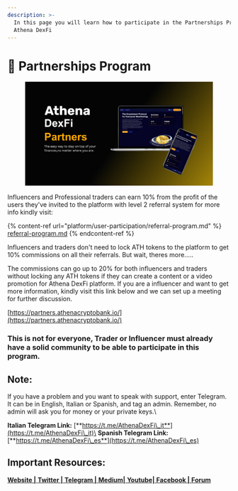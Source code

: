```yaml
---
description: >-
  In this page you will learn how to participate in the Partnerships Program of
  Athena DexFi
---
```


# 🤝 Partnerships Program

<figure><img src="../.gitbook/assets/DexFi.png" alt=""><figcaption></figcaption></figure>

Influencers and Professional traders can earn 10% from the profit of the users they've invited to the platform with level 2 referral system for more info kindly visit:

{% content-ref url="platform/user-participation/referral-program.md" %}
[referral-program.md](platform/user-participation/referral-program.md)
{% endcontent-ref %}

Influencers and traders don't need to lock ATH tokens to the platform to get 10% commissions on all their referrals. But wait, theres more.....

The commissions can go up to 20% for both influencers and traders without locking any ATH tokens if they can create a content or a video promotion for Athena DexFi platform. If you are a influencer and want to get more information, kindly visit this link below and we can set up a meeting for further discussion.

[https://partners.athenacryptobank.io/](https://partners.athenacryptobank.io/)

### This is not for everyone, Trader or Influencer must already have a solid community to be able to participate in this program.

## Note:

If you have a problem and you want to speak with support, enter Telegram. It can be in English, Italian or Spanish, and tag an admin. Remember, no admin will ask you for money or your private keys.\


**Italian Telegram Link:** [**https://t.me/AthenaDexFi\_it**](https://t.me/AthenaDexFi\_it)\
**Spanish Telegram Link:** [**https://t.me/AthenaDexFi\_es**](https://t.me/AthenaDexFi\_es)

## Important Resources:

[**Website |** ](https://athenadexfi.io/)[**Twitter |** ](https://twitter.com/AthenaDexFi)[**Telegram |** ](https://t.me/AthenaDexFi\_Main)[**Medium|** ](https://medium.com/@AthenaDexFi)[**Youtube|** ](https://www.youtube.com/@AthenaDexFi)[**Facebook |** ](https://www.facebook.com/AthenaDexFi)[**Forum**](https://forum.athenadexfi.io/)
